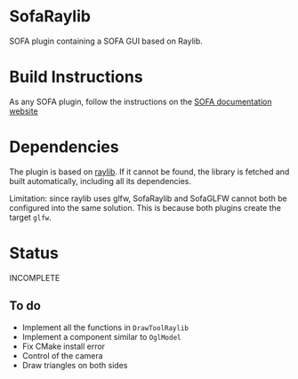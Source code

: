 # SofaRaylib

SOFA plugin containing a SOFA GUI based on Raylib.

# Build Instructions

As any SOFA plugin, follow the instructions on the [SOFA documentation website](https://www.sofa-framework.org/community/doc/plugins/build-a-plugin-from-sources/)

# Dependencies

The plugin is based on [raylib](https://www.raylib.com/). If it cannot be found, the library is fetched and built 
automatically, including all its dependencies.

Limitation: since raylib uses glfw, SofaRaylib and SofaGLFW cannot both be configured into the same solution. This is 
because both plugins create the target `glfw`.

# Status

INCOMPLETE

## To do

- Implement all the functions in `DrawToolRaylib`
- Implement a component similar to `OglModel`
- Fix CMake install error
- Control of the camera
- Draw triangles on both sides
